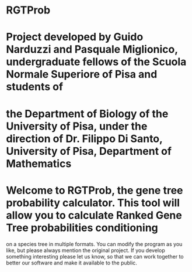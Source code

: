 # RGTProb
# Project developed by Guido Narduzzi and Pasquale Miglionico, undergraduate fellows of the Scuola Normale Superiore of Pisa and students of 
# the Department of Biology of the University of Pisa, under the direction of Dr. Filippo Di Santo, University of Pisa, Department of Mathematics

# Welcome to RGTProb, the gene tree probability calculator. This tool will allow you to calculate Ranked Gene Tree probabilities conditioning 
  on a species tree in multiple formats. You can modify the program as you like, but please always mention the original project. If you
  develop something interesting please let us know, so that we can work together to better our software and make it available to the public.
